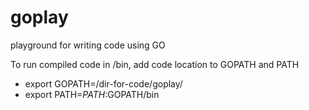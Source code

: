 goplay
======

playground for writing code using GO

To run compiled code in /bin, add code location to GOPATH and PATH
- export GOPATH=/dir-for-code/goplay/
- export PATH=$PATH:$GOPATH/bin
